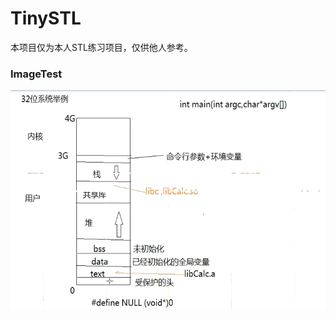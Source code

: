 # TinySTL
本项目仅为本人STL练习项目，仅供他人参考。



### ImageTest

![image](https://github.com/LinV-Skr/TinySTL/blob/master/Asset/IMG/Linux.png)
